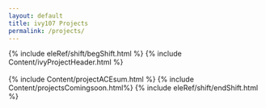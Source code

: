 ```yaml
---
layout: default
title: ivy107 Projects
permalink: /projects/
---
```

{% include eleRef/shift/begShift.html %}
{% include Content/ivyProjectHeader.html %}
<br>
<br>
{% include Content/projectACEsum.html %}
{% include Content/projectsComingsoon.html%}
{% include eleRef/shift/endShift.html %}
    